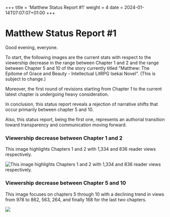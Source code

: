 +++
title = 'Matthew Status Report #1'
weight = 4
date = 2024-01-14T07:07:07+01:00
+++

# Matthew Status Report #1

Good evening, everyone. 

To start, the following images are the current stats with respect to the viewership decrease in the range between Chapter 1 and 2 and the range between Chapter 5 and 10 of the story currently titled "Matthew: The Epitome of Grace and Beauty - Intellectual LitRPG Isekai Novel". (This is subject to change.) 

Moreover, the first round of revisions starting from Chapter 1 to the current latest chapter is undergoing heavy consideration. 

In conclusion, this status report reveals a rejection of narrative shifts that occur primarily between chapter 5 and 10.    

Also, this status report, being the first one, represents an authorial transition toward transparency and communication moving forward.

### Viewership decrease between Chapter 1 and 2

This image highlights Chapters 1 and 2 with 1,334 and 836 reader views respectively.

![This image highlights Chapters 1 and 2 with 1,334 and 836 reader views respectively.](/images/image1.png)

### Viewership decrease between Chapter 5 and 10

This image focuses on chapters 5 through 10 with a declining trend in views from 978 to 862, 563, 264, and finally 168 for the last two chapters.

![](/images/image2.png)
